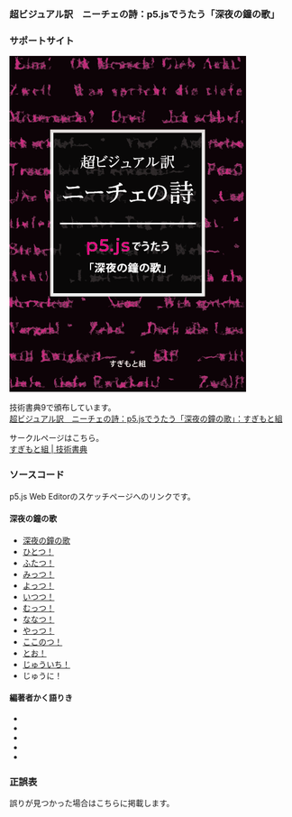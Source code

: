 ### 超ビジュアル訳　ニーチェの詩：p5.jsでうたう「深夜の鐘の歌」
### サポートサイト

[![cover](cover.png)](https://techbookfest.org/product/5727504515989504)

技術書典9で頒布しています。  
[超ビジュアル訳　ニーチェの詩：p5.jsでうたう「深夜の鐘の歌」：すぎもと組](https://techbookfest.org/product/5727504515989504)

サークルページはこちら。  
[すぎもと組 | 技術書典](https://techbookfest.org/organization/5752355920281600)

### ソースコード

p5.js Web Editorのスケッチページへのリンクです。

#### 深夜の鐘の歌

- [深夜の鐘の歌](https://editor.p5js.org/sugi2000/sketches/RForLc1Xn)
- [ひとつ！](https://editor.p5js.org/hitomi/sketches/Nc7dniCvD)
- [ふたつ！](https://editor.p5js.org/kom-shin/sketches/OlS2LZPJB)
- [みっつ！](https://editor.p5js.org/hitomi/sketches/__IxSm3ez)
- [よっつ！](https://editor.p5js.org/TS5632/sketches/ord5dODu8)
- [いつつ！](https://editor.p5js.org/Sumikko-Mountain/sketches/h7iLrCbo6)
- [むっつ！](https://editor.p5js.org/kom-shin/sketches/WmvESYa-m)
- [ななつ！](https://editor.p5js.org/TS5632/sketches/7JuG8PYv_)
- [やっつ！](https://editor.p5js.org/kom-shin/sketches/19xmyznU6)
- [ここのつ！](https://editor.p5js.org/Sumikko-Mountain/sketches/BtZ5mCxK0)
- [とお！](https://editor.p5js.org/hitomi/sketches/F-xdzFiZ8)
- [じゅういち！](https://editor.p5js.org/Sumikko-Mountain/sketches/p-qzwQhYm)
- じゅうに！

#### 編著者かく語りき

- []()
- []()
- []()
- []()
- []()

### 正誤表

誤りが見つかった場合はこちらに掲載します。
